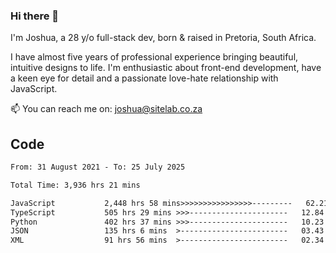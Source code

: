 ### Hi there 👋

I'm Joshua, a 28 y/o full-stack dev, born & raised in Pretoria, South Africa. 

I have almost five years of professional experience bringing beautiful, intuitive designs to life. I'm enthusiastic about front-end development, have a keen eye for detail and a passionate love-hate relationship with JavaScript.

📫 You can reach me on: joshua@sitelab.co.za

## **Code**

<!--START_SECTION:waka-->

```txt
From: 31 August 2021 - To: 25 July 2025

Total Time: 3,936 hrs 21 mins

JavaScript           2,448 hrs 58 mins>>>>>>>>>>>>>>>>---------   62.21 %
TypeScript           505 hrs 29 mins >>>----------------------   12.84 %
Python               402 hrs 37 mins >>>----------------------   10.23 %
JSON                 135 hrs 6 mins  >------------------------   03.43 %
XML                  91 hrs 56 mins  >------------------------   02.34 %
```

<!--END_SECTION:waka-->
